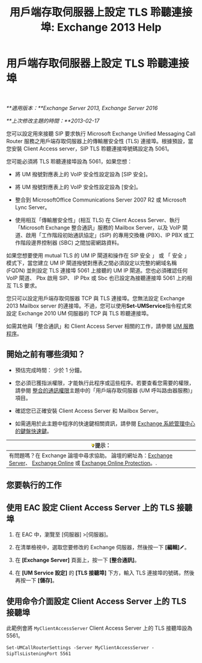 ﻿---
title: '用戶端存取伺服器上設定 TLS 聆聽連接埠: Exchange 2013 Help'
TOCTitle: 用戶端存取伺服器上設定 TLS 聆聽連接埠
ms:assetid: f4401923-61fa-4dc5-95f8-c0d2f515b2ea
ms:mtpsurl: https://technet.microsoft.com/zh-tw/library/JJ673576(v=EXCHG.150)
ms:contentKeyID: 50554108
ms.date: 05/21/2018
mtps_version: v=EXCHG.150
ms.translationtype: MT
---

# 用戶端存取伺服器上設定 TLS 聆聽連接埠

 

_**適用版本：**Exchange Server 2013, Exchange Server 2016_

_**上次修改主題的時間：**2013-02-17_

您可以設定用來接聽 SIP 要求執行 Microsoft Exchange Unified Messaging Call Router 服務之用戶端存取伺服器上的傳輸層安全性 (TLS) 連接埠。根據預設，當您安裝 Client Access server，SIP TLS 聆聽連接埠號碼設定為 5061。

您可能必須將 TLS 聆聽連接埠設為 5061，如果您想：

  - 將 UM 撥號對應表上的 VoIP 安全性設定設為 \[SIP 安全\]。

  - 將 UM 撥號對應表上的 VoIP 安全性設定設為 \[安全\]。

  - 整合到 MicrosoftOffice Communications Server 2007 R2 或 Microsoft Lync Server。

  - 使用相互「傳輸層安全性」(相互 TLS) 在 Client Access Server、執行「Microsoft Exchange 整合通訊」服務的 Mailbox Server，以及 VoIP 閘道、啟用「工作階段初始通訊協定」(SIP) 的專用交換機 (PBX)、IP PBX 或工作階段邊界控制器 (SBC) 之間加密網路資料。

如果您想要使用 mutual TLS 的 UM IP 閘道和操作在 SIP 安全 」 或 「 安全 」 模式下，當您建立 UM IP 閘道撥號對應表之間必須設定以完整的網域名稱 (FQDN) 並則設定 TLS 連接埠 5061 上接聽的 UM IP 閘道。您也必須確認任何 VoIP 閘道、 Pbx 啟用 SIP、 IP Pbx 或 Sbc 也已設定為接聽連接埠 5061 上的相互 TLS 要求。

您只可以設定用戶端存取伺服器 TCP 與 TLS 連接埠。您無法設定 Exchange 2013 Mailbox server 的連接埠。不過，您可以使用**Set-UMService**指令程式來設定 Exchange 2010 UM 伺服器的 TCP 與 TLS 聆聽連接埠。

如需其他與「整合通訊」和 Client Access Server 相關的工作，請參閱 [UM 服務程序](um-services-procedures-exchange-2013-help.md)。

## 開始之前有哪些須知？

  - 預估完成時間： 少於 1 分鐘。

  - 您必須已獲指派權限，才能執行此程序或這些程序。若要查看您需要的權限，請參閱 [整合的通訊權限](unified-messaging-permissions-exchange-2013-help.md)主題中的「用戶端存取伺服器 (UM 呼叫路由器服務)」項目。

  - 確認您已正確安裝 Client Access Server 和 Mailbox Server。

  - 如需適用於此主題中程序的快速鍵相關資訊，請參閱 [Exchange 系統管理中心的鍵盤快速鍵](keyboard-shortcuts-in-the-exchange-admin-center-exchange-online-protection-help.md)。

<table>
<thead>
<tr class="header">
<th><img src="images/Bb124558.tip(EXCHG.150).gif" title="提示" alt="提示" />提示：</th>
</tr>
</thead>
<tbody>
<tr class="odd">
<td>有問題嗎？在 Exchange 論壇中尋求協助。 論壇的網址為：<a href="https://go.microsoft.com/fwlink/p/?linkid=60612">Exchange Server</a>、 <a href="https://go.microsoft.com/fwlink/p/?linkid=267542">Exchange Online</a> 或 <a href="https://go.microsoft.com/fwlink/p/?linkid=285351">Exchange Online Protection</a>。.</td>
</tr>
</tbody>
</table>


## 您要執行的工作

## 使用 EAC 設定 Client Access Server 上的 TLS 接聽埠

1.  在 EAC 中，瀏覽至 \[伺服器\] \>\[伺服器\]。

2.  在清單檢視中，選取您要修改的 Exchange 伺服器，然後按一下 **\[編輯\]**![編輯圖示](images/JJ218640.6f53ccb2-1f13-4c02-bea0-30690e6ea71d(EXCHG.150).gif "編輯圖示")。

3.  在 **\[Exchange Server\]** 頁面上，按一下 **\[整合通訊\]**。

4.  在 **\[UM Service 設定\]** 的 **\[TLS 接聽埠\]** 下方，輸入 TLS 連接埠的號碼，然後再按一下 **\[儲存\]**。

## 使用命令介面設定 Client Access Server 上的 TLS 接聽埠

此範例會將 `MyClientAccessServer` Client Access Server 上的 TLS 接聽埠設為 5561。

    Set-UMCallRouterSettings -Server MyClientAccessServer -SipTlsListeningPort 5561

